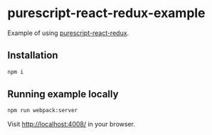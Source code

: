 # purescript-react-redux-example

Example of using [purescript-react-redux](https://github.com/ethul/purescript-react-redux).

## Installation

```bash
npm i
```

## Running example locally

```bash
npm run webpack:server
```
Visit [http://localhost:4008/](http://localhost:4008/) in your browser.
